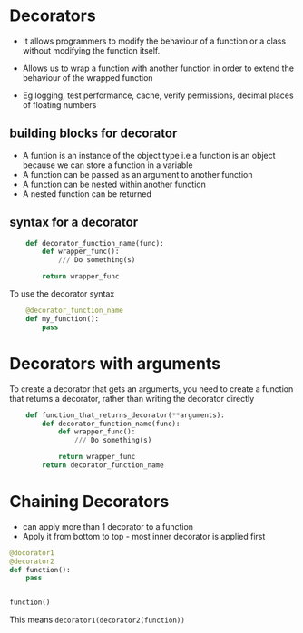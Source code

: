 # Decorators

- It allows programmers to modify the behaviour of a function or a class without modifying the function itself. 
- Allows us to wrap a function with another function in order to extend the behaviour of the wrapped function

- Eg logging, test performance, cache, verify permissions, decimal places of floating numbers

## building blocks for decorator
- A funtion is an instance of the object type i.e a function is an object because we can store a function in a variable
- A function can be passed as an argument to another function
- A function can be nested within another function
- A nested function can be returned


## syntax for a decorator

```python
    def decorator_function_name(func):
        def wrapper_func():
            /// Do something(s)

        return wrapper_func
```

To use the decorator syntax
``` python
    @decorator_function_name
    def my_function():
        pass
```

# Decorators with arguments
To create a decorator that gets an arguments, you need to create a function that returns a decorator, rather than writing the decorator directly

```python
    def function_that_returns_decorator(**arguments):
        def decorator_function_name(func):
            def wrapper_func():
                /// Do something(s)

            return wrapper_func
        return decorator_function_name
```

# Chaining Decorators
- can apply more than 1 decorator to a function
- Apply it from bottom to top - most inner decorator is applied first

```python
@docorator1
@decorator2
def function():
    pass


function()
```

This means `decorator1(decorator2(function))`